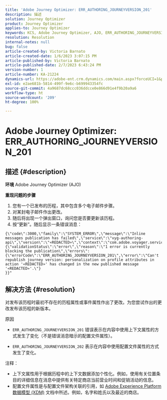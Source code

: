 ```yaml
---
title: 'Adobe Journey Optimizer: ERR_AUTHORING_JOURNEYVERSION_201'
description: 描述
solution: Journey Optimizer
product: Journey Optimizer
applies-to: Journey Optimizer
keywords: KCS, Adobe Journey Optimizer, AJO, ERR_AUTHORING_JOURNEYVERSION_201, 历程未发布
resolution: Resolution
internal-notes: null
bug: false
article-created-by: Victoria Barnato
article-created-date: 1/6/2023 3:07:15 PM
article-published-by: Victoria Barnato
article-published-date: 2/7/2023 6:43:24 PM
version-number: 1
article-number: KA-21224
dynamics-url: https://adobe-ent.crm.dynamics.com/main.aspx?forceUCI=1&pagetype=entityrecord&etn=knowledgearticle&id=da5d0dcb-d38d-ed11-81ac-6045bd006239
exl-id: e2ae681b-5814-499f-9e6c-b699943354fc
source-git-commit: 4a9687dc68ccc036ddcce0e866d91e4f9b20a9a6
workflow-type: ht
source-wordcount: '209'
ht-degree: 100%

---
```


# Adobe Journey Optimizer: ERR_AUTHORING_JOURNEYVERSION_201

## 描述 {#description}

<b>环境</b>
Adobe Journey Optimizer (AJO)


<b>重现问题的步骤</b>
1. 您有一个已发布的历程，其中包含多个电子邮件步骤。
2. 对某封电子邮件作出更改。
3. 随后将出现一个弹出窗口，询问您是否要更新该历程。
4. 按“更新”。随后显示一条错误消息：



```
{\"code\":3000,\"family\":\"SYSTEM_ERROR\",\"message\":\"Inline messages publication has failed\",\"service\":\"vyg-authoring-api\",\"version\":\"«REDACTED»\",\"context\":\"com.adobe.voyager.service.authoring.restapis.v1_0.JourneyVersionsService:1864\",\"uid\":\"«REDACTED»\",\"extraInfo\":{\"validationStatus\":\"error\",\"reason\":\"1 error is currently blocking the publication\",\"errors\":
{\"errorCode\":\"ERR_AUTHORING_JOURNEYVERSION_201\",\"error\":\"Can't republish journey version: personalization on profile attributes in action '«REDACTED»' has changed in the new published message '«REDACTED»'.\"}
}}"
```



## 解决方法 {#resolution}


对发布该历程时最初不存在的历程属性或事件属性作出了更改。为您尝试作出的更改发布该历程的新版本。


原因
- `ERR_AUTHORING_JOURNEYVERSION_201` 错误表示在内容中使用上下文属性的方式发生了变化（不是错误消息暗示的配置文件属性）。


- `ERR_AUTHORING_JOURNEYVERSION_202` 表示在内容中使用配置文件属性的方式发生了变化。


注释：

- 上下文属性用于根据历程中的上下文数据添加个性化。例如，使用有关位置条目的详细信息在消息中提供有关特定商店当前营业时间和促销活动的信息。
- 配置文件属性是与配置文件架构关联的引用，如 [Adobe Experience Platform 数据模型 (XDM)](https://experienceleague.adobe.com/docs/experience-platform/xdm/home.html?lang=en) 文档中所述。例如，名字和姓氏以及最近的商店。
